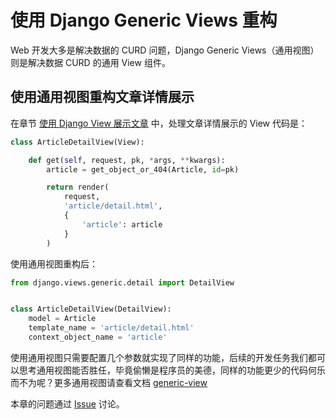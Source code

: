 # 使用 Django Generic Views 重构

Web 开发大多是解决数据的 CURD 问题，Django Generic Views（通用视图）则是解决数据 CURD 的通用 View 组件。

## 使用通用视图重构文章详情展示
在章节 [使用 Django View 展示文章](chapter6.md) 中，处理文章详情展示的 View 代码是：
```python
class ArticleDetailView(View):

    def get(self, request, pk, *args, **kwargs):
        article = get_object_or_404(Article, id=pk)

        return render(
            request,
            'article/detail.html',
            {
                'article': article
            }
        )
```

使用通用视图重构后：
```python
from django.views.generic.detail import DetailView


class ArticleDetailView(DetailView):
    model = Article
    template_name = 'article/detail.html'
    context_object_name = 'article'
```
使用通用视图只需要配置几个参数就实现了同样的功能，后续的开发任务我们都可以思考通用视图能否胜任，毕竟偷懒是程序员的美德，同样的功能更少的代码何乐而不为呢？更多通用视图请查看文档 [generic-view](https://docs.djangoproject.com/zh-hans/2.2/topics/class-based-views/generic-display/)

本章的问题通过 [Issue](#) 讨论。
